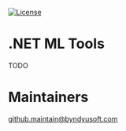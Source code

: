 [![License](https://img.shields.io/badge/License-Apache--2.0-blue.svg)](https://opensource.org/licenses/Apache-2.0)

# .NET ML Tools
TODO

# Maintainers
[github.maintain@byndyusoft.com](mailto:github.maintain@byndyusoft.com)
